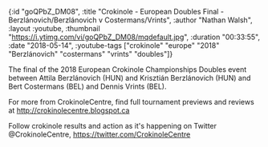 {:id "goQPbZ_DM08",
 :title
 "Crokinole - European Doubles Final - Berzlánovich/Berzlánovich v Costermans/Vrints",
 :author "Nathan Walsh",
 :layout :youtube,
 :thumbnail "https://i.ytimg.com/vi/goQPbZ_DM08/mqdefault.jpg",
 :duration "00:33:55",
 :date "2018-05-14",
 :youtube-tags
 ["crokinole"
  "europe"
  "2018"
  "Berzlánovich"
  "costermans"
  "vrints"
  "doubles"]}


The final of the 2018 European Crokinole Championships Doubles event between Attila Berzlánovich (HUN) and Krisztián Berzlánovich (HUN) and Bert Costermans (BEL) and Dennis Vrints (BEL).

For more from CrokinoleCentre, find full tournament previews and reviews at http://crokinolecentre.blogspot.ca

Follow crokinole results and action as it's happening on Twitter @CrokinoleCentre, https://twitter.com/CrokinoleCentre
